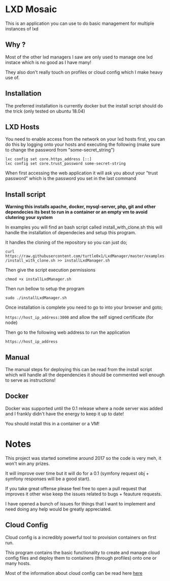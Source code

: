 # LXD Mosaic

This is an application you can use to do basic management for multiple instances
of lxd

## Why ?

Most of the other lxd managers I saw are only used  to manage one lxd instace which
is no good as I have many!

They also don't really touch on profiles or cloud config which I make heavy use
of.

## Installation

The preferred installation is currently docker but the install script should
do the trick (only tested on ubuntu 18.04)

## LXD Hosts

You need to enable access from the network on your lxd hosts first, you can do this by logging onto your hosts and executing the following (make sure to change the password from "some-secret_string")

```
lxc config set core.https_address [::]
lxc config set core.trust_password some-secret-string
```

When first accessing the web application it will ask you about your "trust password" which is the password you set in the last command

## Install script
**Warning this installs apache, docker, mysql-server, php, git and other
dependecies its best to run in a container or an empty vm to avoid clutering
your system**

In examples you will find an bash script called install_with_clone.sh this will
handle the installation of dependecies and setup this program.

It handles the cloning of the repository so you can just do;

`curl https://raw.githubusercontent.com/turtle0x1/LxdManager/master/examples/install_with_clone.sh >> installLxdManager.sh`

Then give the script execution permissions

`chmod +x installLxdManager.sh`

Then run bellow to setup the program

`sudo ./installLxdManager.sh`

Once installation is complete you need to go to into your browser and goto;

`https://host_ip_address:3000` and allow the self signed certificate (for node)

Then go to the following web address to run the application

`https://host_ip_address`

## Manual

The manual steps for deploying this can be read from the install script which
will handle all the dependencies it should be commented well enough to serve
as instructions!

## Docker

Docker was supported until the 0.1 release where a node server was added and
I frankly didn't have the energy to keep it up to date!

You should install this in a container or a VM!

# Notes

This project was started sometime around 2017 so the code is very meh, it won't
win any prizes.

It will improve over time but it will do for a 0.1 (symfony request obj + symfony
responses will be a good start).

If you take great offense please feel free to open a pull request that improves it
other wise keep the issues related to bugs + feauture requests.

I have opened a bunch of issues for things that I want to implement and need doing
any help would be greatly appreciated.

## Cloud Config

Cloud config is a incredibly powerful tool to provision containers on first run.

This program contains the basic functionality to create and manage cloud config
files and deploy them to containers (through profiles) onto one or many hosts.

Most of the information about cloud config can be read here [here](https://cloudinit.readthedocs.io/en/latest/topics/examples.html)
